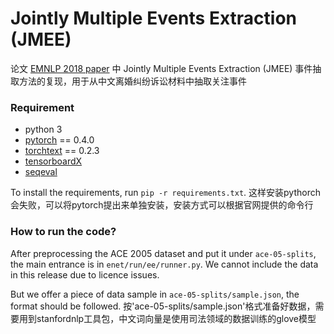 # Jointly Multiple Events Extraction (JMEE)
论文 [EMNLP 2018 paper](https://arxiv.org/abs/1809.09078) 中 Jointly Multiple Events Extraction (JMEE) 事件抽取方法的复现，用于从中文离婚纠纷诉讼材料中抽取关注事件

### Requirement
- python 3
- [pytorch](http://pytorch.org) == 0.4.0
- [torchtext](https://github.com/pytorch/text) == 0.2.3
- [tensorboardX](https://github.com/lanpa/tensorboard-pytorch)
- [seqeval](https://github.com/chakki-works/seqeval)

To install the requirements, run `pip -r requirements.txt`.
这样安装pythorch会失败，可以将pytorch提出来单独安装，安装方式可以根据官网提供的命令行

### How to run the code?
After preprocessing the ACE 2005 dataset and put it under `ace-05-splits`, the main entrance is in `enet/run/ee/runner.py`.
We cannot include the data in this release due to licence issues.

But we offer a piece of data sample in `ace-05-splits/sample.json`, the format should be followed.
按'ace-05-splits/sample.json'格式准备好数据，需要用到stanfordnlp工具包，中文词向量是使用司法领域的数据训练的glove模型

